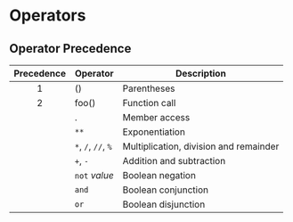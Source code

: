 # Operators

## Operator Precedence

| Precedence | Operator            | Description                            |
| :--------: | ------------------- | -------------------------------------- |
|     1      | ()                  | Parentheses                            |
|     2      | foo()<br/>          | Function call                          |
|            | .                   | Member access                          |
|            | `**`                | Exponentiation                         |
|            | `*`, `/`, `//`, `%` | Multiplication, division and remainder |
|            | `+`, `-`            | Addition and subtraction               |
|            | `not` *value*       | Boolean negation                       |
|            | `and`               | Boolean conjunction                    |
|            | `or`                | Boolean disjunction                    |
